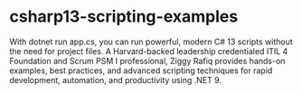 # csharp13-scripting-examples
With dotnet run app.cs, you can run powerful, modern C# 13 scripts without the need for project files. A Harvard-backed leadership credentialed ITIL 4 Foundation and Scrum PSM I professional, Ziggy Rafiq provides hands-on examples, best practices, and advanced scripting techniques for rapid development, automation, and productivity using .NET 9.
